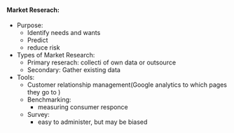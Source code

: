 #### Market Reserach:
 - Purpose:
	 - Identify needs and wants
	 - Predict
	 - reduce risk
 - Types of Market Research:
	 - Primary reserach: collecti of own data or outsource
	 - Secondary: Gather existing data
 - Tools:
	 - Customer relationship management(Google analytics to which pages they go to )
	 - Benchmarking:
		 - measuring consumer responce
	 - Survey:
		 - easy to administer, but may be biased
<!--stackedit_data:
eyJoaXN0b3J5IjpbLTI3MjYwODE2MywtMTE1OTM0MjkzM119
-->